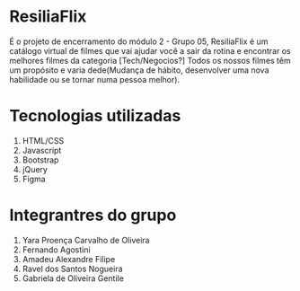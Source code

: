 # ResiliaFlix
É o projeto de encerramento do módulo 2 - Grupo 05, ResiliaFlix é um catálogo virtual de filmes que vai ajudar você a sair da rotina e encontrar os melhores filmes da categoria [Tech/Negocios?] Todos os nossos filmes têm um propósito e varia dede(Mudança de hábito, desenvolver uma nova habilidade ou se tornar numa pessoa melhor).

# Tecnologias utilizadas 
1. HTML/CSS
2. Javascript 
3. Bootstrap 
4. jQuery
5. Figma

# Integrantres do grupo
1. Yara Proença Carvalho de Oliveira 
2. Fernando Agostini 
3. Amadeu Alexandre Filipe
4. Ravel dos Santos Nogueira 
5. Gabriela de Oliveira Gentile 
